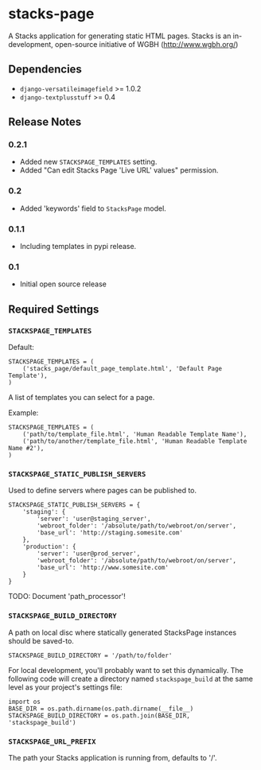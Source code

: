 # stacks-page

A Stacks application for generating static HTML pages. Stacks is an in-development, open-source initiative of WGBH (http://www.wgbh.org/)

## Dependencies

* `django-versatileimagefield` >= 1.0.2
* `django-textplusstuff` >= 0.4

## Release Notes

### 0.2.1

* Added new `STACKSPAGE_TEMPLATES` setting.
* Added "Can edit Stacks Page 'Live URL' values" permission.

### 0.2

* Added 'keywords' field to `StacksPage` model.

### 0.1.1

* Including templates in pypi release.

### 0.1

* Initial open source release

## Required Settings

### `STACKSPAGE_TEMPLATES`

Default:

```
STACKSPAGE_TEMPLATES = (
    ('stacks_page/default_page_template.html', 'Default Page Template'),
)
```

A list of templates you can select for a page.

Example:

```
STACKSPAGE_TEMPLATES = (
    ('path/to/template_file.html', 'Human Readable Template Name'),
    ('path/to/another/template_file.html', 'Human Readable Template Name #2'),
)
```

### `STACKSPAGE_STATIC_PUBLISH_SERVERS`

Used to define servers where pages can be published to.

```
STACKSPAGE_STATIC_PUBLISH_SERVERS = {
    'staging': {
        'server': 'user@staging_server',
        'webroot_folder': '/absolute/path/to/webroot/on/server',
        'base_url': 'http://staging.somesite.com'
    },
    'production': {
        'server': 'user@prod_server',
        'webroot_folder': '/absolute/path/to/webroot/on/server',
        'base_url': 'http://www.somesite.com'
    }
}
```

TODO: Document 'path_processor'!

### `STACKSPAGE_BUILD_DIRECTORY`

A path on local disc where statically generated StacksPage instances
should be saved-to.

```
STACKSPAGE_BUILD_DIRECTORY = '/path/to/folder'
```

For local development, you'll probably want to set this dynamically. The following code will create a directory named `stackspage_build` at the same level as your project's settings file:

```
import os
BASE_DIR = os.path.dirname(os.path.dirname(__file__)
STACKSPAGE_BUILD_DIRECTORY = os.path.join(BASE_DIR, 'stackspage_build')
```

### `STACKSPAGE_URL_PREFIX`

The path your Stacks application is running from, defaults to '/'.
